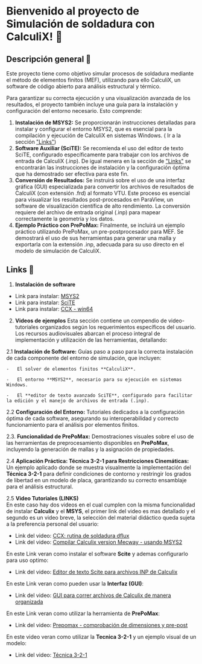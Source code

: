 # Bienvenido al proyecto de Simulación de soldadura con CalculiX! :wave:

## Descripción general :page_with_curl:

Este proyecto tiene como objetivo simular procesos de soldadura mediante el método de elementos finitos (MEF), utilizando para ello CalculiX, un software de código abierto para análisis estructural y térmico.

Para garantizar su correcta ejecución y una visualización avanzada de los resultados, el proyecto también incluye una guía para la instalación y configuración del entorno necesario. Esto comprende:

1.  **Instalación de MSYS2:** Se proporcionarán instrucciones detalladas para instalar y configurar el entorno MSYS2, que es esencial para la compilación y ejecución de CalculiX en sistemas Windows. ( Ir a la sección ["Links"](##Links))
2.  **Software Auxiliar (SciTE):** Se recomienda el uso del editor de texto SciTE, configurado específicamente para trabajar con los archivos de entrada de CalculiX (.inp). De igual menera en la sección de ["Links"](##Links) se encontrarán las instrucciones de instalación y la configuración óptima que ha demostrado ser efectiva para este fin.
3.  **Conversión de Resultados:** Se instruirá sobre el uso de una interfaz gráfica (GUI) especializada para convertir los archivos de resultados de CalculiX (con extensión .frd) al formato VTU. Este proceso es esencial para visualizar los resultados post-procesados en ParaView, un software de visualización científica de alto rendimiento. La conversión requiere del archivo de entrada original (.inp) para mapear correctamente la geometría y los datos.
4.  **Ejemplo Práctico con PrePoMax:** Finalmente, se incluirá un ejemplo práctico utilizando PrePoMax, un pre-postprocesador para MEF. Se demostrará el uso de sus herramientas para generar una malla y exportarla con la extensión .inp, adecuada para su uso directo en el modelo de simulación de CalculiX.
   
## Links :link:

1. **Instalación de software**
   
* Link para instalar: [MSYS2](https://www.msys2.org)
* Link para instalar: [SciTE](https://www.scintilla.org/SciTEDownload.html)
* Link para instalar: [CCX - win64](https://mecway.com/download/ccx_win64_mkl_pardiso_source_2.21_2.zip)

2. **Videos de ejemplos**
Esta sección contiene un compendio de video-tutoriales organizados según los requerimientos específicos del usuario. Los recursos audiovisuales abarcan el proceso integral de implementación y utilización de las herramientas, detallando:

2.1  **Instalación de Software:** Guías paso a paso para la correcta instalación de cada componente del entorno de simulación, que incluyen:
    
    -   El solver de elementos finitos **CalculiX**.
        
    -   El entorno **MSYS2**, necesario para su ejecución en sistemas Windows.
        
    -   El **editor de texto avanzado SciTE**, configurado para facilitar la edición y el manejo de archivos de entrada (.inp).
        
2.2  **Configuración del Entorno:** Tutoriales dedicados a la configuración óptima de cada software, asegurando su interoperabilidad y correcto funcionamiento para el análisis por elementos finitos.
    
2.3.  **Funcionalidad de PrePoMax:** Demostraciones visuales sobre el uso de las herramientas de preprocesamiento disponibles en **PrePoMax**, incluyendo la generación de mallas y la asignación de propiedades.
    
2.4  **Aplicación Práctica: Técnica 3-2-1 para Restricciones Cinemáticas:** Un ejemplo aplicado donde se muestra visualmente la implementación del **Técnica 3-2-1** para definir condiciones de contorno y restringir los grados de libertad en un modelo de placa, garantizando su correcto ensamblaje para el análisis estructural.

2.5 **Video Tutoriales (LINKS)**\
En este caso hay dos videos en el cual cumplen con la misma funcionalidad de instalar **Calculix** y el **MSYS**, el primer link del video es mas detallado y el segundo es un video breve, la selección del material didáctico queda sujeta a la preferencia personal del usuario:
* Link del video: [CCX: rutina de soldadura dflux ](https://www.youtube.com/watch?v=dOauQPfyh9k&ab_channel=MANUFAI) 
* Link del video: [Compilar Calculix version Mecway - usando MSYS2 ](https://www.youtube.com/watch?v=tYd7nNkKLfE&ab_channel=MANUFAI) 

En este Link veran como instalar el software **Scite** y ademas configurarlo para uso optimo:
* Link del video: [Editor de texto Scite para archivos INP de Calculix](https://www.youtube.com/watch?v=J8I9byKDZjM&ab_channel=MANUFAI) 

En este Link veran como pueden usar la **Interfaz (GUI)**:
* Link del video: [GUI para correr archivos de Calculix de manera organizada ](https://www.youtube.com/watch?v=KLCsmA_tyCc&ab_channel=MANUFAI) 

En este Link veran como utilizar la herramienta de **PrePoMax**:
* Link del video: [Prepomax - comprobación de dimensiones y pre-post ](https://www.youtube.com/watch?v=ViNDmUIN2xU&ab_channel=MANUFAI) 

En este video veran como utilizar la **Tecnica 3-2-1** y un ejemplo visual de un modelo:
* Link del video: [Técnica 3-2-1 ](https://www.youtube.com/watch?v=8PbpwWAKUJo&ab_channel=MANUFAI) 
